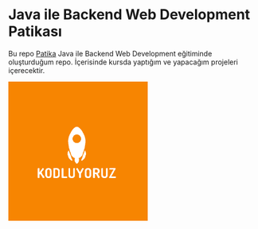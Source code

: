 # Java ile Backend Web Development Patikası

Bu repo [Patika](https://app.patika.dev/) Java ile Backend Web Development eğitiminde oluşturduğum repo. İçerisinde kursda yaptığım ve yapacağım projeleri içerecektir.


![Kodluyoruz logo](https://github.com/burakkosova/JavaBackendWebDevelopment/blob/main/figures/kodluyoruz.png)

